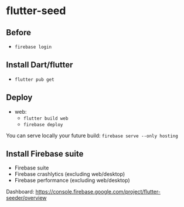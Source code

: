 # flutter-seed

## Before

- `firebase login`

## Install Dart/flutter

- `flutter pub get`

## Deploy

- web:
    - `flutter build web`
    - `firebase deploy`

You can serve locally your future build: `firebase serve --only hosting`

## Install Firebase suite

- Firebase suite
- Firebase crashlytics (excluding web/desktop)
- Firebase performance (excluding web/desktop)

Dashboard: https://console.firebase.google.com/project/flutter-seeder/overview
